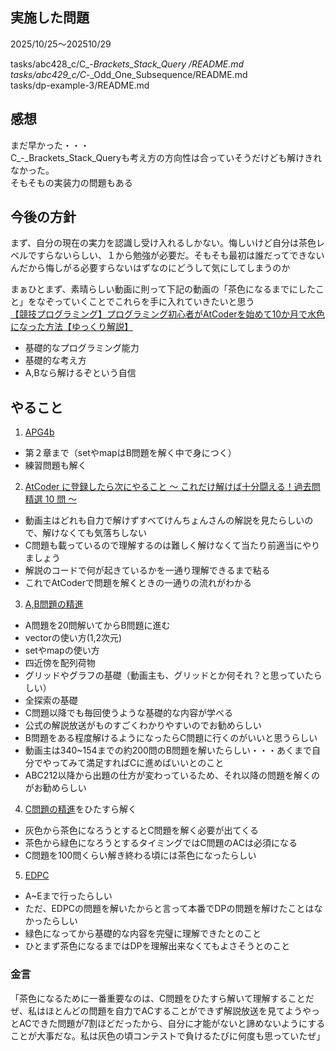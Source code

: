 ## 実施した問題

2025/10/25～202510/29

tasks/abc428_c/C_-_Brackets_Stack_Query /README.md  
tasks/abc429_c/C_-_Odd_One_Subsequence/README.md  
tasks/dp-example-3/README.md  

## 感想

まだ早かった・・・\
C_-_Brackets_Stack_Queryも考え方の方向性は合っていそうだけども解けきれなかった。\
そもそもの実装力の問題もある

## 今後の方針

まず、自分の現在の実力を認識し受け入れるしかない。悔しいけど自分は茶色レベルですらないらしい、１から勉強が必要だ。そもそも最初は誰だってできないんだから悔しがる必要すらないはずなのにどうして気にしてしまうのか

まぁひとまず、素晴らしい動画に則って下記の動画の「茶色になるまでにしたこと」をなぞっていくことでこれらを手に入れていきたいと思う  
[【競技プログラミング】プログラミング初心者がAtCoderを始めて10か月で水色になった方法【ゆっくり解説】](https://www.youtube.com/watch?v=eOUXJ_KP9xg)
- 基礎的なプログラミング能力
- 基礎的な考え方
- A,Bなら解けるぞという自信

## やること
1. [APG4b](https://atcoder.jp/contests/APG4b)
  - 第２章まで（setやmapはB問題を解く中で身につく）
  - 練習問題も解く
2. [AtCoder に登録したら次にやること ～ これだけ解けば十分闘える！過去問精選 10 問 ～](https://qiita.com/drken/items/fd4e5e3630d0f5859067)
  - 動画主はどれも自力で解けずすべてけんちょんさんの解説を見たらしいので、解けなくても気落ちしない
  - C問題も載っているので理解するのは難しく解けなくて当たり前適当にやりましょう
  - 解説のコードで何が起きているかを一通り理解できるまで粘る
  - これでAtCoderで問題を解くときの一通りの流れがわかる
3. [A,B問題の精進](https://kenkoooo.com/atcoder/#/table/)
  - A問題を20問解いてからB問題に進む
  - vectorの使い方(1,2次元)
  - setやmapの使い方
  - 四近傍を配列荷物
  - グリッドやグラフの基礎（動画主も、グリッドとか何それ？と思っていたらしい）
  - 全探索の基礎
  - C問題以降でも毎回使うような基礎的な内容が学べる
  - 公式の解説放送がものすごくわかりやすいのでお勧めらしい
  - B問題をある程度解けるようになったらC問題に行くのがいいと思うらしい
  - 動画主は340~154までの約200問のB問題を解いたらしい・・・あくまで自分でやってみて満足すればCに進めばいいとのこと
  - ABC212以降から出題の仕方が変わっているため、それ以降の問題を解くのがお勧めらしい
4. [C問題の精進](https://kenkoooo.com/atcoder/#/table/)をひたすら解く
  - 灰色から茶色になろうとするとC問題を解く必要が出てくる
  - 茶色から緑色になろうとするタイミングではC問題のACは必須になる
  - C問題を100問くらい解き終わる頃には茶色になったらしい
5. [EDPC](https://atcoder.jp/contests/dp/tasks)
  - A~Eまで行ったらしい
  - ただ、EDPCの問題を解いたからと言って本番でDPの問題を解けたことはなかったらしい
  - 緑色になってから基礎的な内容を完璧に理解できたとのこと
  - ひとまず茶色になるまではDPを理解出来なくてもよさそうとのこと

### 金言
「茶色になるために一番重要なのは、C問題をひたすら解いて理解することだぜ、私はほとんどの問題を自力でACすることができず解説放送を見てようやっとACできた問題が7割ほどだったから、自分に才能がないと諦めないようにすることが大事だな。私は灰色の頃コンテストで負けるたびに何度も思っていたぜ」